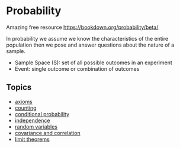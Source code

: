 # Probability

Amazing free resource https://bookdown.org/probability/beta/

In probability we assume we know the characteristics of the entire population
then we pose and answer questions about the nature of a sample.

- Sample Space (S): set of all possible outcomes in an experiment
- Event: single outcome or combination of outcomes

## Topics

- [axioms](./axioms.md)
- [counting](./counting.md)
- [conditional probability](./conditional-probability.md)
- [independence](./independence.md)
- [random variables](./random.md)
- [covariance and correlation](./covariance.md)
- [limit theorems](./limit-theorem.md)
